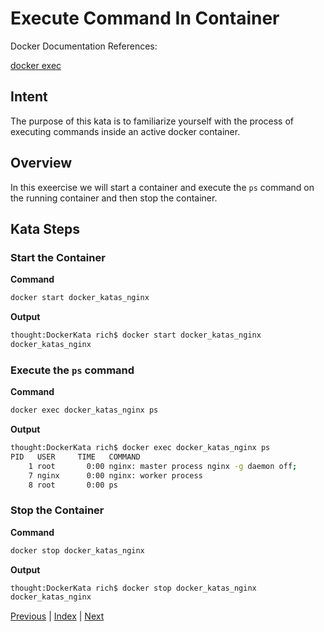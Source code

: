 # Execute Command In Container

Docker Documentation References:

[docker exec](https://docs.docker.com/engine/reference/commandline/exec/)

## Intent

The purpose of this kata is to familiarize yourself with the process of executing commands inside an active docker container.

## Overview

In this exeercise we will start a container and execute the `ps` command on the running container and then stop the container.

## Kata Steps

### Start the Container

**Command**

```bash
docker start docker_katas_nginx
```

**Output**

```bash
thought:DockerKata rich$ docker start docker_katas_nginx
docker_katas_nginx
```

### Execute the `ps` command

**Command**

```bash
docker exec docker_katas_nginx ps
```

**Output**

```bash
thought:DockerKata rich$ docker exec docker_katas_nginx ps
PID   USER     TIME   COMMAND
    1 root       0:00 nginx: master process nginx -g daemon off;
    7 nginx      0:00 nginx: worker process
    8 root       0:00 ps
```

### Stop the Container

**Command**

```bash
docker stop docker_katas_nginx
```

**Output**

```bash
thought:DockerKata rich$ docker stop docker_katas_nginx
docker_katas_nginx
```

[Previous](09_delete_image_by_tag.md) | [Index](README.md) | [Next](11_change_container_state.md)

